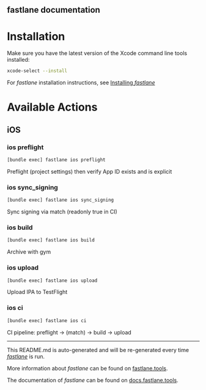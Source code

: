 fastlane documentation
----

# Installation

Make sure you have the latest version of the Xcode command line tools installed:

```sh
xcode-select --install
```

For _fastlane_ installation instructions, see [Installing _fastlane_](https://docs.fastlane.tools/#installing-fastlane)

# Available Actions

## iOS

### ios preflight

```sh
[bundle exec] fastlane ios preflight
```

Preflight (project settings) then verify App ID exists and is explicit

### ios sync_signing

```sh
[bundle exec] fastlane ios sync_signing
```

Sync signing via match (readonly true in CI)

### ios build

```sh
[bundle exec] fastlane ios build
```

Archive with gym

### ios upload

```sh
[bundle exec] fastlane ios upload
```

Upload IPA to TestFlight

### ios ci

```sh
[bundle exec] fastlane ios ci
```

CI pipeline: preflight → (match) → build → upload

----

This README.md is auto-generated and will be re-generated every time [_fastlane_](https://fastlane.tools) is run.

More information about _fastlane_ can be found on [fastlane.tools](https://fastlane.tools).

The documentation of _fastlane_ can be found on [docs.fastlane.tools](https://docs.fastlane.tools).
